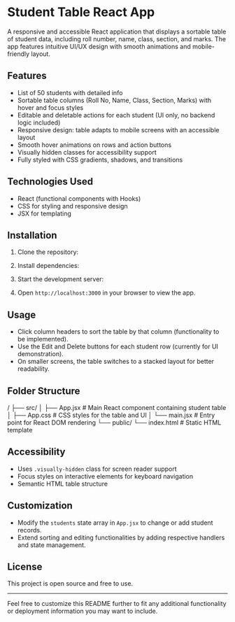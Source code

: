 # Student Table React App

A responsive and accessible React application that displays a sortable table of student data, including roll number, name, class, section, and marks. The app features intuitive UI/UX design with smooth animations and mobile-friendly layout.

## Features

- List of 50 students with detailed info
- Sortable table columns (Roll No, Name, Class, Section, Marks) with hover and focus styles
- Editable and deletable actions for each student (UI only, no backend logic included)
- Responsive design: table adapts to mobile screens with an accessible layout
- Smooth hover animations on rows and action buttons
- Visually hidden classes for accessibility support
- Fully styled with CSS gradients, shadows, and transitions

## Technologies Used

- React (functional components with Hooks)
- CSS for styling and responsive design
- JSX for templating

## Installation

1. Clone the repository:


2. Install dependencies:


3. Start the development server:


4. Open `http://localhost:3000` in your browser to view the app.

## Usage

- Click column headers to sort the table by that column (functionality to be implemented).
- Use the Edit and Delete buttons for each student row (currently for UI demonstration).
- On smaller screens, the table switches to a stacked layout for better readability.

## Folder Structure

/
├── src/
│ ├── App.jsx # Main React component containing student table
│ ├── App.css # CSS styles for the table and UI
│ └── main.jsx # Entry point for React DOM rendering
└── public/
└── index.html # Static HTML template

## Accessibility

- Uses `.visually-hidden` class for screen reader support
- Focus styles on interactive elements for keyboard navigation
- Semantic HTML table structure

## Customization

- Modify the `students` state array in `App.jsx` to change or add student records.
- Extend sorting and editing functionalities by adding respective handlers and state management.

## License

This project is open source and free to use.

---

Feel free to customize this README further to fit any additional functionality or deployment information you may want to include.
